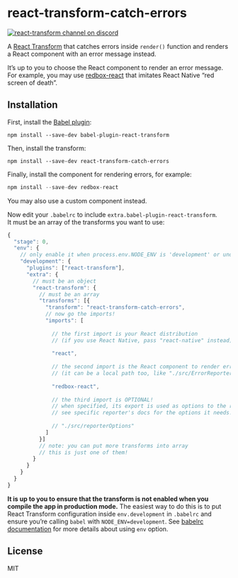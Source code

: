 # react-transform-catch-errors

[![react-transform channel on discord](https://img.shields.io/badge/discord-react--transform%40reactiflux-61DAFB.svg?style=flat-square)](http://www.reactiflux.com)

A [React Transform](https://github.com/gaearon/babel-plugin-react-transform) that catches errors inside `render()` function and renders a React component with an error message instead.

It’s up to you to choose the React component to render an error message. For example, you may use [redbox-react](https://github.com/KeywordBrain/redbox-react) that imitates React Native “red screen of death”.

## Installation

First, install the [Babel plugin](https://github.com/gaearon/babel-plugin-react-transform):

```
npm install --save-dev babel-plugin-react-transform
```

Then, install the transform:

```
npm install --save-dev react-transform-catch-errors
```

Finally, install the component for rendering errors, for example:

```js
npm install --save-dev redbox-react
```

You may also use a custom component instead.

Now edit your `.babelrc` to include `extra.babel-plugin-react-transform`.  
It must be an array of the transforms you want to use:

```js
{
  "stage": 0,
  "env": {
    // only enable it when process.env.NODE_ENV is 'development' or undefined
    "development": {
      "plugins": ["react-transform"],
      "extra": {
        // must be an object
        "react-transform": {
          // must be an array
          "transforms": [{
            "transform": "react-transform-catch-errors",
            // now go the imports!
            "imports": [
  
              // the first import is your React distribution
              // (if you use React Native, pass "react-native" instead)
  
              "react",
  
              // the second import is the React component to render error
              // (it can be a local path too, like "./src/ErrorReporter")
  
              "redbox-react",
  
              // the third import is OPTIONAL!
              // when specified, its export is used as options to the reporter.
              // see specific reporter's docs for the options it needs.
  
              // "./src/reporterOptions"
            ]
          }]
          // note: you can put more transforms into array
          // this is just one of them!
        }
      }
    }
  }
}
```

**It is up to you to ensure that the transform is not enabled when you compile the app in production mode.** The easiest way to do this is to put React Transform configuration inside `env.development` in `.babelrc` and ensure you’re calling `babel` with `NODE_ENV=development`. See [babelrc documentation](https://babeljs.io/docs/usage/babelrc/#env-option) for more details about using `env` option.

## License

MIT
